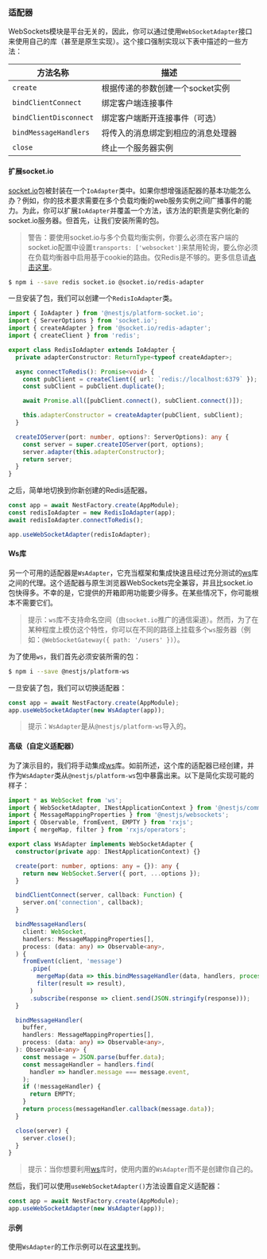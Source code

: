 ### 适配器

WebSockets模块是平台无关的，因此，你可以通过使用`WebSocketAdapter`接口来使用自己的库（甚至是原生实现）。这个接口强制实现以下表中描述的一些方法：

| 方法名称 | 描述 |
| --- | --- |
| `create` | 根据传递的参数创建一个socket实例 |
| `bindClientConnect` | 绑定客户端连接事件 |
| `bindClientDisconnect` | 绑定客户端断开连接事件（可选） |
| `bindMessageHandlers` | 将传入的消息绑定到相应的消息处理器 |
| `close` | 终止一个服务器实例 |

#### 扩展socket.io

[socket.io](https://github.com/socketio/socket.io)包被封装在一个`IoAdapter`类中。如果你想增强适配器的基本功能怎么办？例如，你的技术要求需要在多个负载均衡的web服务实例之间广播事件的能力。为此，你可以扩展`IoAdapter`并覆盖一个方法，该方法的职责是实例化新的socket.io服务器。但首先，让我们安装所需的包。

> 警告：要使用socket.io与多个负载均衡实例，你要么必须在客户端的socket.io配置中设置`transports: ['websocket']`来禁用轮询，要么你必须在负载均衡器中启用基于cookie的路由。仅Redis是不够的。更多信息请[点击这里](https://socket.io/docs/v4/using-multiple-nodes/#enabling-sticky-session)。

```bash
$ npm i --save redis socket.io @socket.io/redis-adapter
```

一旦安装了包，我们可以创建一个`RedisIoAdapter`类。

```typescript
import { IoAdapter } from '@nestjs/platform-socket.io';
import { ServerOptions } from 'socket.io';
import { createAdapter } from '@socket.io/redis-adapter';
import { createClient } from 'redis';

export class RedisIoAdapter extends IoAdapter {
  private adapterConstructor: ReturnType<typeof createAdapter>;

  async connectToRedis(): Promise<void> {
    const pubClient = createClient({ url: `redis://localhost:6379` });
    const subClient = pubClient.duplicate();

    await Promise.all([pubClient.connect(), subClient.connect()]);

    this.adapterConstructor = createAdapter(pubClient, subClient);
  }

  createIOServer(port: number, options?: ServerOptions): any {
    const server = super.createIOServer(port, options);
    server.adapter(this.adapterConstructor);
    return server;
  }
}
```

之后，简单地切换到你新创建的Redis适配器。

```typescript
const app = await NestFactory.create(AppModule);
const redisIoAdapter = new RedisIoAdapter(app);
await redisIoAdapter.connectToRedis();

app.useWebSocketAdapter(redisIoAdapter);
```

#### Ws库

另一个可用的适配器是`WsAdapter`，它充当框架和集成快速且经过充分测试的[ws](https://github.com/websockets/ws)库之间的代理。这个适配器与原生浏览器WebSockets完全兼容，并且比socket.io包快得多。不幸的是，它提供的开箱即用功能要少得多。在某些情况下，你可能根本不需要它们。

> 提示：`ws`库不支持命名空间（由`socket.io`推广的通信渠道）。然而，为了在某种程度上模仿这个特性，你可以在不同的路径上挂载多个`ws`服务器（例如：`@WebSocketGateway({ path: '/users' })`）。

为了使用`ws`，我们首先必须安装所需的包：

```bash
$ npm i --save @nestjs/platform-ws
```

一旦安装了包，我们可以切换适配器：

```typescript
const app = await NestFactory.create(AppModule);
app.useWebSocketAdapter(new WsAdapter(app));
```

> 提示：`WsAdapter`是从`@nestjs/platform-ws`导入的。

#### 高级（自定义适配器）

为了演示目的，我们将手动集成[ws](https://github.com/websockets/ws)库。如前所述，这个库的适配器已经创建，并作为`WsAdapter`类从`@nestjs/platform-ws`包中暴露出来。以下是简化实现可能的样子：

```typescript
import * as WebSocket from 'ws';
import { WebSocketAdapter, INestApplicationContext } from '@nestjs/common';
import { MessageMappingProperties } from '@nestjs/websockets';
import { Observable, fromEvent, EMPTY } from 'rxjs';
import { mergeMap, filter } from 'rxjs/operators';

export class WsAdapter implements WebSocketAdapter {
  constructor(private app: INestApplicationContext) {}

  create(port: number, options: any = {}): any {
    return new WebSocket.Server({ port, ...options });
  }

  bindClientConnect(server, callback: Function) {
    server.on('connection', callback);
  }

  bindMessageHandlers(
    client: WebSocket,
    handlers: MessageMappingProperties[],
    process: (data: any) => Observable<any>,
  ) {
    fromEvent(client, 'message')
      .pipe(
        mergeMap(data => this.bindMessageHandler(data, handlers, process)),
        filter(result => result),
      )
      .subscribe(response => client.send(JSON.stringify(response)));
  }

  bindMessageHandler(
    buffer,
    handlers: MessageMappingProperties[],
    process: (data: any) => Observable<any>,
  ): Observable<any> {
    const message = JSON.parse(buffer.data);
    const messageHandler = handlers.find(
      handler => handler.message === message.event,
    );
    if (!messageHandler) {
      return EMPTY;
    }
    return process(messageHandler.callback(message.data));
  }

  close(server) {
    server.close();
  }
}
```

> 提示：当你想要利用[ws](https://github.com/websockets/ws)库时，使用内置的`WsAdapter`而不是创建你自己的。

然后，我们可以使用`useWebSocketAdapter()`方法设置自定义适配器：

```typescript
const app = await NestFactory.create(AppModule);
app.useWebSocketAdapter(new WsAdapter(app));
```

#### 示例

使用`WsAdapter`的工作示例可以在[这里](https://github.com/nestjs/nest/tree/master/sample/16-gateways-ws)找到。